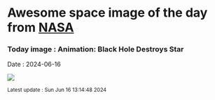 
# Awesome space image of the day from [NASA](https://api.nasa.gov/)

### Today image : Animation: Black Hole Destroys Star
Date : 2024-06-16

![](https://www.youtube.com/embed/ubBzcSD8G8k?rel=0)

<small>Latest update : Sun Jun 16 13:14:48 2024</small>
        